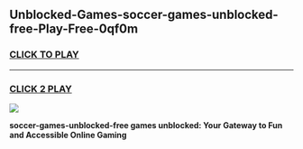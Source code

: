 
## Unblocked-Games-soccer-games-unblocked-free-Play-Free-0qf0m
<h3>
<a href="https://premium76.site?title=soccer-games-unblocked-free&ref=22A">CLICK TO PLAY</a></h3>
<hr>

<h3>
<a href="https://premium76.site?title=soccer-games-unblocked-free&ref=22A">CLICK 2 PLAY</a>
  
</h3>

<a href="https://premium76.site?title=soccer-games-unblocked-free&ref=22A"><img src="https://clearcache.store/games.png"></a>


**soccer-games-unblocked-free games unblocked: Your Gateway to Fun and Accessible Online Gaming**
